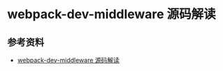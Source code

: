 # webpack-dev-middleware 源码解读

## 参考资料

-   [webpack-dev-middleware 源码解读](https://mp.weixin.qq.com/s?__biz=MzI0NTE5NzYyMw==&mid=2247484052&idx=1&sn=93842fa46cfe1b0cc86f554caff06d0b&chksm=e9537cccde24f5da2e3e9e36b3fc0583ff97a54f2e9264cad0d902c559fda6ce5805150e17e3&mpshare=1&scene=1&srcid=&sharer_sharetime=1584923003884&sharer_shareid=778ad5bf3b27e0078eb105d7277263f6#rd)
